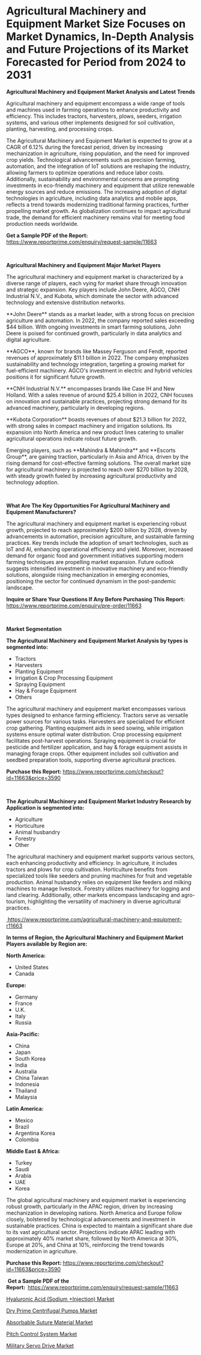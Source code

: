 <p><h1>Agricultural Machinery and Equipment Market Size Focuses on Market Dynamics, In-Depth Analysis and Future Projections of its Market Forecasted for Period from 2024 to 2031</h1></p><p><strong>Agricultural Machinery and Equipment Market Analysis and Latest Trends</strong></p>
<p><p>Agricultural machinery and equipment encompass a wide range of tools and machines used in farming operations to enhance productivity and efficiency. This includes tractors, harvesters, plows, seeders, irrigation systems, and various other implements designed for soil cultivation, planting, harvesting, and processing crops. </p><p>The Agricultural Machinery and Equipment Market is expected to grow at a CAGR of 6.12% during the forecast period, driven by increasing mechanization in agriculture, rising population, and the need for improved crop yields. Technological advancements such as precision farming, automation, and the integration of IoT solutions are reshaping the industry, allowing farmers to optimize operations and reduce labor costs. Additionally, sustainability and environmental concerns are prompting investments in eco-friendly machinery and equipment that utilize renewable energy sources and reduce emissions. The increasing adoption of digital technologies in agriculture, including data analytics and mobile apps, reflects a trend towards modernizing traditional farming practices, further propelling market growth. As globalization continues to impact agricultural trade, the demand for efficient machinery remains vital for meeting food production needs worldwide.</p></p>
<p><strong>Get a Sample PDF of the Report:&nbsp;</strong> <a href="https://www.reportprime.com/enquiry/request-sample/11663?utm_campaign=62&utm_medium=2&utm_source=Github&utm_content=ia&utm_term=24122024&utm_id=agricultural-machinery-and-equipment">https://www.reportprime.com/enquiry/request-sample/11663</a></p>
<p>&nbsp;</p>
<p><strong>Agricultural Machinery and Equipment Major Market Players</strong></p>
<p><p>The agricultural machinery and equipment market is characterized by a diverse range of players, each vying for market share through innovation and strategic expansion. Key players include John Deere, AGCO, CNH Industrial N.V., and Kubota, which dominate the sector with advanced technology and extensive distribution networks.</p><p>**John Deere** stands as a market leader, with a strong focus on precision agriculture and automation. In 2022, the company reported sales exceeding $44 billion. With ongoing investments in smart farming solutions, John Deere is poised for continued growth, particularly in data analytics and digital agriculture.</p><p>**AGCO**, known for brands like Massey Ferguson and Fendt, reported revenues of approximately $11.1 billion in 2022. The company emphasizes sustainability and technology integration, targeting a growing market for fuel-efficient machinery. AGCO's investment in electric and hybrid vehicles positions it for significant future growth.</p><p>**CNH Industrial N.V.** encompasses brands like Case IH and New Holland. With a sales revenue of around $25.4 billion in 2022, CNH focuses on innovation and sustainable practices, projecting strong demand for its advanced machinery, particularly in developing regions.</p><p>**Kubota Corporation** boasts revenues of about $21.3 billion for 2022, with strong sales in compact machinery and irrigation solutions. Its expansion into North America and new product lines catering to smaller agricultural operations indicate robust future growth.</p><p>Emerging players, such as **Mahindra & Mahindra** and **Escorts Group**, are gaining traction, particularly in Asia and Africa, driven by the rising demand for cost-effective farming solutions. The overall market size for agricultural machinery is projected to reach over $270 billion by 2028, with steady growth fueled by increasing agricultural productivity and technology adoption.</p></p>
<p>&nbsp;</p>
<p><strong>What Are The Key Opportunities For Agricultural Machinery and Equipment Manufacturers?</strong></p>
<p><p>The agricultural machinery and equipment market is experiencing robust growth, projected to reach approximately $200 billion by 2028, driven by advancements in automation, precision agriculture, and sustainable farming practices. Key trends include the adoption of smart technologies, such as IoT and AI, enhancing operational efficiency and yield. Moreover, increased demand for organic food and government initiatives supporting modern farming techniques are propelling market expansion. Future outlook suggests intensified investment in innovative machinery and eco-friendly solutions, alongside rising mechanization in emerging economies, positioning the sector for continued dynamism in the post-pandemic landscape.</p></p>
<p><strong>Inquire or Share Your Questions If Any Before Purchasing This Report:</strong> <a href="https://www.reportprime.com/enquiry/pre-order/11663?utm_campaign=62&utm_medium=2&utm_source=Github&utm_content=ia&utm_term=24122024&utm_id=agricultural-machinery-and-equipment">https://www.reportprime.com/enquiry/pre-order/11663</a></p>
<p>&nbsp;</p>
<p><strong>Market Segmentation</strong></p>
<p><strong>The Agricultural Machinery and Equipment Market Analysis by types is segmented into:</strong></p>
<p><ul><li>Tractors</li><li>Harvesters</li><li>Planting Equipment</li><li>Irrigation & Crop Processing Equipment</li><li>Spraying Equipment</li><li>Hay & Forage Equipment</li><li>Others</li></ul></p>
<p><p>The agricultural machinery and equipment market encompasses various types designed to enhance farming efficiency. Tractors serve as versatile power sources for various tasks. Harvesters are specialized for efficient crop gathering. Planting equipment aids in seed sowing, while irrigation systems ensure optimal water distribution. Crop processing equipment facilitates post-harvest operations. Spraying equipment is crucial for pesticide and fertilizer application, and hay & forage equipment assists in managing forage crops. Other equipment includes soil cultivation and seedbed preparation tools, supporting diverse agricultural practices.</p></p>
<p><strong>Purchase this Report:&nbsp;</strong><a href="https://www.reportprime.com/checkout?id=11663&price=3590&utm_campaign=62&utm_medium=2&utm_source=Github&utm_content=ia&utm_term=24122024&utm_id=agricultural-machinery-and-equipment">https://www.reportprime.com/checkout?id=11663&price=3590</a></p>
<p>&nbsp;</p>
<p><strong>The Agricultural Machinery and Equipment Market Industry Research by Application is segmented into:</strong></p>
<p><ul><li>Agriculture</li><li>Horticulture</li><li>Animal husbandry</li><li>Forestry</li><li>Other</li></ul></p>
<p><p>The agricultural machinery and equipment market supports various sectors, each enhancing productivity and efficiency. In agriculture, it includes tractors and plows for crop cultivation. Horticulture benefits from specialized tools like seeders and pruning machines for fruit and vegetable production. Animal husbandry relies on equipment like feeders and milking machines to manage livestock. Forestry utilizes machinery for logging and land clearing. Additionally, other markets encompass landscaping and agro-tourism, highlighting the versatility of machinery in diverse agricultural practices.</p></p>
<p><a href="https://www.reportprime.com/agricultural-machinery-and-equipment-r11663?utm_campaign=62&utm_medium=2&utm_source=Github&utm_content=ia&utm_term=24122024&utm_id=agricultural-machinery-and-equipment">&nbsp;https://www.reportprime.com/agricultural-machinery-and-equipment-r11663</a></p>
<p><strong>In terms of Region, the Agricultural Machinery and Equipment Market Players available by Region are:</strong></p>
<p>
    <p> <strong> North America: </strong>
        <ul>
            <li>United States</li>
            <li>Canada</li>
        </ul>
        </p> 
    <p> <strong> Europe: </strong>
        <ul>
            <li>Germany</li>
            <li>France</li>
            <li>U.K.</li>
            <li>Italy</li>
            <li>Russia</li>
        </ul>
        </p> 
    <p> <strong> Asia-Pacific: </strong>
        <ul>
            <li>China</li>
            <li>Japan</li>
            <li>South Korea</li>
            <li>India</li>
            <li>Australia</li>
            <li>China Taiwan</li>
            <li>Indonesia</li>
            <li>Thailand</li>
            <li>Malaysia</li>
        </ul>
        </p> 
    <p> <strong> Latin America: </strong>
        <ul>
            <li>Mexico</li>
            <li>Brazil</li>
            <li>Argentina Korea</li>
            <li>Colombia</li>
        </ul>
        </p> 
    <p> <strong> Middle East & Africa: </strong>
        <ul>
            <li>Turkey</li>
            <li>Saudi</li>
            <li>Arabia</li>
            <li>UAE</li>
            <li>Korea</li>
        </ul>
    </p>
    </p>
<p><p>The global agricultural machinery and equipment market is experiencing robust growth, particularly in the APAC region, driven by increasing mechanization in developing nations. North America and Europe follow closely, bolstered by technological advancements and investment in sustainable practices. China is expected to maintain a significant share due to its vast agricultural sector. Projections indicate APAC leading with approximately 40% market share, followed by North America at 30%, Europe at 20%, and China at 10%, reinforcing the trend towards modernization in agriculture.</p></p>
<p><strong>Purchase this Report: </strong><a href="https://www.reportprime.com/checkout?id=11663&price=3590&utm_campaign=62&utm_medium=2&utm_source=Github&utm_content=ia&utm_term=24122024&utm_id=agricultural-machinery-and-equipment">https://www.reportprime.com/checkout?id=11663&price=3590</a></p>
<p>&nbsp;<strong>Get a Sample PDF of the Report:&nbsp;&nbsp;</strong><a href="https://www.reportprime.com/enquiry/request-sample/11663?utm_campaign=62&utm_medium=2&utm_source=Github&utm_content=ia&utm_term=24122024&utm_id=agricultural-machinery-and-equipment">https://www.reportprime.com/enquiry/request-sample/11663</a></p>
<p><strong></strong></p>
<p><p><a href="https://github.com/manesros8/Market-Research-Report-List-1/blob/main/hyaluronic-acid-sodium-injection-market.md?utm_campaign=62&utm_medium=2&utm_source=Github&utm_content=ia&utm_term=24122024&utm_id=agricultural-machinery-and-equipment">Hyaluronic Acid (Sodium +Injection) Market</a></p><p><a href="https://github.com/ulyssacrayne00231/Market-Research-Report-List-1/blob/main/dry-prime-centrifugal-pumps-market.md?utm_campaign=62&utm_medium=2&utm_source=Github&utm_content=ia&utm_term=24122024&utm_id=agricultural-machinery-and-equipment">Dry Prime Centrifugal Pumps Market</a></p><p><a href="https://www.linkedin.com/pulse/success-road-map-growing-absorbable-suture-material-market-industrys-w14pf?utm_campaign=62&utm_medium=2&utm_source=Github&utm_content=ia&utm_term=24122024&utm_id=agricultural-machinery-and-equipment">Absorbable Suture Material Market</a></p><p><a href="https://www.linkedin.com/pulse/global-pitch-control-system-nexus-sector-confluences-regional-ap0xe?utm_campaign=62&utm_medium=2&utm_source=Github&utm_content=ia&utm_term=24122024&utm_id=agricultural-machinery-and-equipment">Pitch Control System Market</a></p><p><a href="https://www.linkedin.com/pulse/strong-growth-anticipated-global-military-servo-drive-market-vt4yf?utm_campaign=62&utm_medium=2&utm_source=Github&utm_content=ia&utm_term=24122024&utm_id=agricultural-machinery-and-equipment">Military Servo Drive Market</a></p></p>